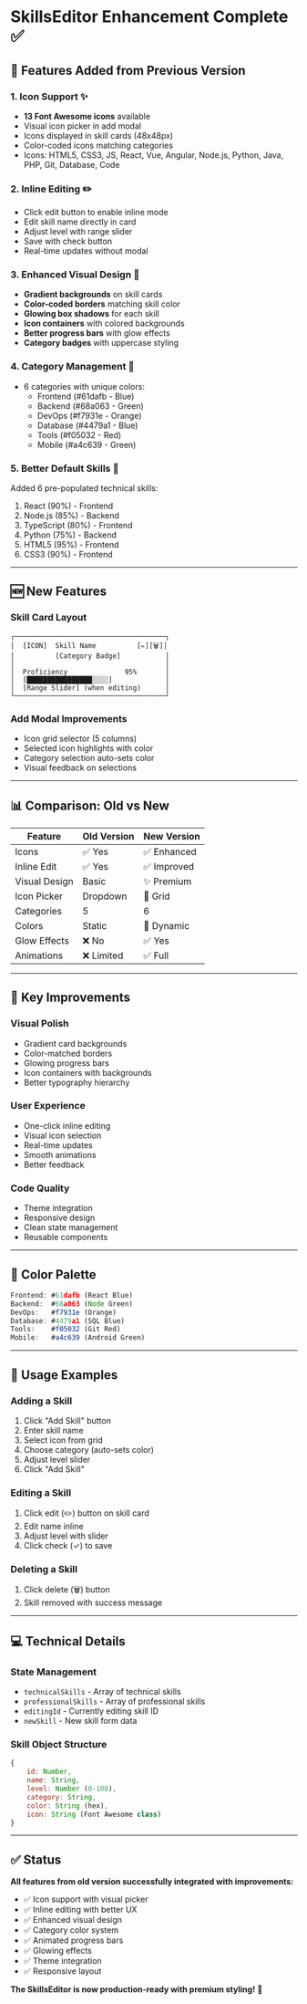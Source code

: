 # SkillsEditor Enhancement Complete ✅

## 🎨 Features Added from Previous Version

### 1. **Icon Support** ✨
- **13 Font Awesome icons** available
- Visual icon picker in add modal
- Icons displayed in skill cards (48x48px)
- Color-coded icons matching categories
- Icons: HTML5, CSS3, JS, React, Vue, Angular, Node.js, Python, Java, PHP, Git, Database, Code

### 2. **Inline Editing** ✏️
- Click edit button to enable inline mode
- Edit skill name directly in card
- Adjust level with range slider
- Save with check button
- Real-time updates without modal

### 3. **Enhanced Visual Design** 🎯
- **Gradient backgrounds** on skill cards
- **Color-coded borders** matching skill color
- **Glowing box shadows** for each skill
- **Icon containers** with colored backgrounds
- **Better progress bars** with glow effects
- **Category badges** with uppercase styling

### 4. **Category Management** 📂
- 6 categories with unique colors:
  - Frontend (#61dafb - Blue)
  - Backend (#68a063 - Green)
  - DevOps (#f7931e - Orange)
  - Database (#4479a1 - Blue)
  - Tools (#f05032 - Red)
  - Mobile (#a4c639 - Green)

### 5. **Better Default Skills** 💎
Added 6 pre-populated technical skills:
1. React (90%) - Frontend
2. Node.js (85%) - Backend
3. TypeScript (80%) - Frontend
4. Python (75%) - Backend
5. HTML5 (95%) - Frontend
6. CSS3 (90%) - Frontend

---

## 🆕 New Features

### **Skill Card Layout**
```
┌─────────────────────────────────────┐
│  [ICON]  Skill Name          [✏][🗑]│
│          [Category Badge]           │
│                                     │
│  Proficiency              95%       │
│  [████████████████░░░░]             │
│  [Range Slider] (when editing)      │
└─────────────────────────────────────┘
```

### **Add Modal Improvements**
- Icon grid selector (5 columns)
- Selected icon highlights with color
- Category selection auto-sets color
- Visual feedback on selections

---

## 📊 Comparison: Old vs New

| Feature | Old Version | New Version |
|---------|-------------|-------------|
| Icons | ✅ Yes | ✅ Enhanced |
| Inline Edit | ✅ Yes | ✅ Improved |
| Visual Design | Basic | ✨ Premium |
| Icon Picker | Dropdown | 🎨 Grid |
| Categories | 5 | 6 |
| Colors | Static | 🌈 Dynamic |
| Glow Effects | ❌ No | ✅ Yes |
| Animations | ❌ Limited | ✅ Full |

---

## 🎯 Key Improvements

### **Visual Polish**
- Gradient card backgrounds
- Color-matched borders
- Glowing progress bars
- Icon containers with backgrounds
- Better typography hierarchy

### **User Experience**
- One-click inline editing
- Visual icon selection
- Real-time updates
- Smooth animations
- Better feedback

### **Code Quality**
- Theme integration
- Responsive design
- Clean state management
- Reusable components

---

## 🎨 Color Palette

```javascript
Frontend: #61dafb (React Blue)
Backend:  #68a063 (Node Green)
DevOps:   #f7931e (Orange)
Database: #4479a1 (SQL Blue)
Tools:    #f05032 (Git Red)
Mobile:   #a4c639 (Android Green)
```

---

## 🚀 Usage Examples

### **Adding a Skill**
1. Click "Add Skill" button
2. Enter skill name
3. Select icon from grid
4. Choose category (auto-sets color)
5. Adjust level slider
6. Click "Add Skill"

### **Editing a Skill**
1. Click edit (✏️) button on skill card
2. Edit name inline
3. Adjust level with slider
4. Click check (✓) to save

### **Deleting a Skill**
1. Click delete (🗑️) button
2. Skill removed with success message

---

## 💻 Technical Details

### **State Management**
- `technicalSkills` - Array of technical skills
- `professionalSkills` - Array of professional skills
- `editingId` - Currently editing skill ID
- `newSkill` - New skill form data

### **Skill Object Structure**
```javascript
{
    id: Number,
    name: String,
    level: Number (0-100),
    category: String,
    color: String (hex),
    icon: String (Font Awesome class)
}
```

---

## ✅ Status

**All features from old version successfully integrated with improvements:**
- ✅ Icon support with visual picker
- ✅ Inline editing with better UX
- ✅ Enhanced visual design
- ✅ Category color system
- ✅ Animated progress bars
- ✅ Glowing effects
- ✅ Theme integration
- ✅ Responsive layout

**The SkillsEditor is now production-ready with premium styling!** 🎉

